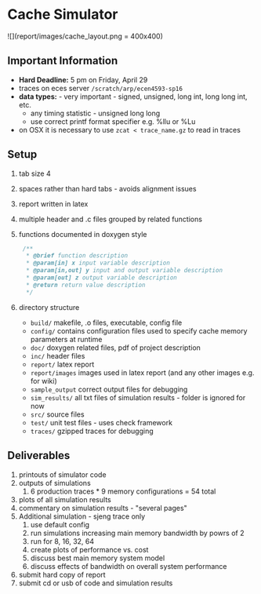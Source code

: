 # Cache Simulator
![](report/images/cache_layout.png = 400x400)
## Important Information
* **Hard Deadline:** 5 pm on Friday, April 29
* traces on eces server `/scratch/arp/ecen4593-sp16`
* **data types:** - very important - signed, unsigned, long int, long long int, etc.
    * any timing statistic - unsigned long long
    * use correct printf format specifier e.g. %llu or %Lu
* on OSX it is necessary to use `zcat < trace_name.gz` to read in traces

## Setup
1. tab size 4
1. spaces rather than hard tabs - avoids alignment issues
1. report written in latex
1. multiple header and .c files grouped by related functions
1. functions documented in doxygen style

    ```C
     /**
      * @brief function description
      * @param[in] x input variable description
      * @param[in,out] y input and output variable description
      * @param[out] z output variable description
      * @return return value description
      */
     ```
3. directory structure
    * `build/` makefile, .o files, executable, config file
    * `config/` contains configuration files used to specify cache memory parameters at runtime
    * `doc/` doxygen related files, pdf of project description
    * `inc/` header files
    * `report/` latex report
    * `report/images` images used in latex report (and any other images e.g. for wiki)
    * `sample_output` correct output files for debugging
    * `sim_results/` all txt files of simulation results - folder is ignored for now
    * `src/` source files
    * `test/` unit test files - uses check framework
    * `traces/` gzipped traces for debugging

## Deliverables
1. printouts of simulator code
1. outputs of simulations
    1. 6 production traces * 9 memory configurations = 54 total
1. plots of all simulation results
1. commentary on simulation results - "several pages"
1. Additional simulation - sjeng trace only
    1. use default config
    1. run simulations increasing main memory bandwidth by powrs of 2
    1. run for 8, 16, 32, 64
    1. create plots of performance vs. cost
    1. discuss best main memory system model
    1. discuss effects of bandwidth on overall system performance
1. submit hard copy of report
1. submit cd or usb of code and simulation results

